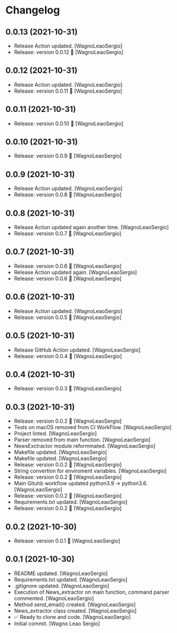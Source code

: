 Changelog
=========


0.0.13 (2021-10-31)
-------------------
- Release Action updated. [WagnoLeaoSergio]
- Release: version 0.0.12 🚀 [WagnoLeaoSergio]


0.0.12 (2021-10-31)
-------------------
- Release Action updated. [WagnoLeaoSergio]
- Release: version 0.0.11 🚀 [WagnoLeaoSergio]


0.0.11 (2021-10-31)
-------------------
- Release: version 0.0.10 🚀 [WagnoLeaoSergio]


0.0.10 (2021-10-31)
-------------------
- Release: version 0.0.9 🚀 [WagnoLeaoSergio]


0.0.9 (2021-10-31)
------------------
- Release Action updated. [WagnoLeaoSergio]
- Release: version 0.0.8 🚀 [WagnoLeaoSergio]


0.0.8 (2021-10-31)
------------------
- Release Action updated again another time. [WagnoLeaoSergio]
- Release: version 0.0.7 🚀 [WagnoLeaoSergio]


0.0.7 (2021-10-31)
------------------
- Release: version 0.0.6 🚀 [WagnoLeaoSergio]
- Release Action updated again. [WagnoLeaoSergio]
- Release: version 0.0.6 🚀 [WagnoLeaoSergio]


0.0.6 (2021-10-31)
------------------
- Release Action updated. [WagnoLeaoSergio]
- Release: version 0.0.5 🚀 [WagnoLeaoSergio]


0.0.5 (2021-10-31)
------------------
- Release GitHub Action updated. [WagnoLeaoSergio]
- Release: version 0.0.4 🚀 [WagnoLeaoSergio]


0.0.4 (2021-10-31)
------------------
- Release: version 0.0.3 🚀 [WagnoLeaoSergio]


0.0.3 (2021-10-31)
------------------
- Release: version 0.0.2 🚀 [WagnoLeaoSergio]
- Tests on macOS removed from CI WorkFlow. [WagnoLeaoSergio]
- Project linted. [WagnoLeaoSergio]
- Parser removed from main function. [WagnoLeaoSergio]
- NewsExctractor module reformmated. [WagnoLeaoSergio]
- Makefile updated. [WagnoLeaoSergio]
- Makefile updated. [WagnoLeaoSergio]
- Release: version 0.0.2 🚀 [WagnoLeaoSergio]
- String convertion for enviroment variables. [WagnoLeaoSergio]
- Release: version 0.0.2 🚀 [WagnoLeaoSergio]
- Main Gituhb workflow updated python3.9 -> python3.6. [WagnoLeaoSergio]
- Release: version 0.0.2 🚀 [WagnoLeaoSergio]
- Requirements.txt updated. [WagnoLeaoSergio]
- Release: version 0.0.2 🚀 [WagnoLeaoSergio]


0.0.2 (2021-10-30)
------------------
- Release: version 0.0.1 🚀 [WagnoLeaoSergio]


0.0.1 (2021-10-30)
------------------
- README updated. [WagnoLeaoSergio]
- Requirements.txt updated. [WagnoLeaoSergio]
- .gitignore updated. [WagnoLeaoSergio]
- Execution of News_extractor on main function, command parser
  commented. [WagnoLeaoSergio]
- Method send_email() created. [WagnoLeaoSergio]
- News_extractor class created. [WagnoLeaoSergio]
- ✅ Ready to clone and code. [WagnoLeaoSergio]
- Initial commit. [Wagno Leao Sergio]


